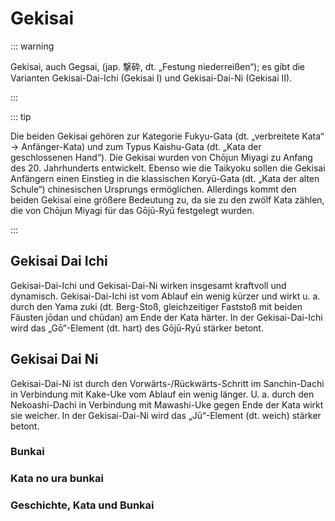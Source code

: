 # Gekisai

::: warning

Gekisai, auch Gegsai, (jap. 撃砕, dt. „Festung niederreißen“); es gibt die Varianten Gekisai-Dai-Ichi (Gekisai I) und Gekisai-Dai-Ni (Gekisai II).

:::

::: tip

Die beiden Gekisai gehören zur Kategorie Fukyu-Gata (dt. „verbreitete Kata“ → Anfänger-Kata) und zum Typus Kaishu-Gata (dt. „Kata der geschlossenen Hand“). Die Gekisai wurden von Chōjun Miyagi zu Anfang des 20. Jahrhunderts entwickelt. Ebenso wie die Taikyoku sollen die Gekisai Anfängern einen Einstieg in die klassischen Koryū-Gata (dt. „Kata der alten Schule“) chinesischen Ursprungs ermöglichen. Allerdings kommt den beiden Gekisai eine größere Bedeutung zu, da sie zu den zwölf Kata zählen, die von Chōjun Miyagi für das Gōjū-Ryū festgelegt wurden. 

:::

## Gekisai Dai Ichi

Gekisai-Dai-Ichi und Gekisai-Dai-Ni wirken insgesamt kraftvoll und dynamisch. Gekisai-Dai-Ichi ist vom Ablauf ein wenig kürzer und wirkt u. a. durch den Yama zuki (dt. Berg-Stoß, gleichzeitiger Faststoß mit beiden Fäusten jōdan und chūdan) am Ende der Kata härter. In der Gekisai-Dai-Ichi wird das „Gō“-Element (dt. hart) des Gōjū-Ryū stärker betont.

<YouTube videoid="fgA_ITNi5FM" start="11" />

## Gekisai Dai Ni

Gekisai-Dai-Ni ist durch den Vorwärts-/Rückwärts-Schritt im Sanchin-Dachi in Verbindung mit Kake-Uke vom Ablauf ein wenig länger. U. a. durch den Nekoashi-Dachi in Verbindung mit Mawashi-Uke gegen Ende der Kata wirkt sie weicher. In der Gekisai-Dai-Ni wird das „Jū“-Element (dt. weich) stärker betont.

<YouTube videoid="d6cMkprYfcQ" start="17" />

### Bunkai

<YouTube videoid="1hZ4iOHPuGU" start="151"/>

### Kata no ura bunkai

<YouTube videoid="kUdpJXx5aMY" />

### Geschichte, Kata und Bunkai

<YouTube videoid="vJveA7hmw7Q" />